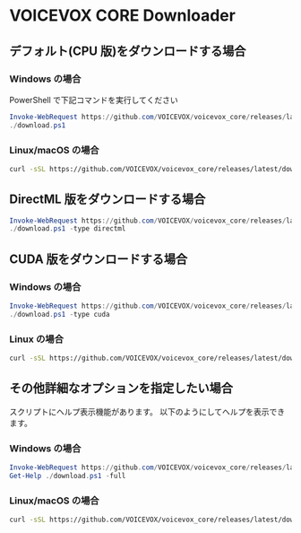# VOICEVOX CORE Downloader

<a id="default"></a>
<a id="cpu"></a>

## デフォルト(CPU 版)をダウンロードする場合

### Windows の場合

PowerShell で下記コマンドを実行してください

```PowerShell
Invoke-WebRequest https://github.com/VOICEVOX/voicevox_core/releases/latest/download/download.ps1 -OutFile ./download.ps1
./download.ps1
```

### Linux/macOS の場合

```bash
curl -sSL https://github.com/VOICEVOX/voicevox_core/releases/latest/download/download.sh | bash -s
```

<a id="directml"></a>

## DirectML 版をダウンロードする場合

```PowerShell
Invoke-WebRequest https://github.com/VOICEVOX/voicevox_core/releases/latest/download/download.ps1 -OutFile ./download.ps1
./download.ps1 -type directml
```

<a id="cuda"></a>

## CUDA 版をダウンロードする場合

### Windows の場合

```PowerShell
Invoke-WebRequest https://github.com/VOICEVOX/voicevox_core/releases/latest/download/download.ps1 -OutFile ./download.ps1
./download.ps1 -type cuda
```

### Linux の場合

```bash
curl -sSL https://github.com/VOICEVOX/voicevox_core/releases/latest/download/download.sh | bash -s -- --type cuda
```

<a id="help"></a>

## その他詳細なオプションを指定したい場合

スクリプトにヘルプ表示機能があります。
以下のようにしてヘルプを表示できます。

### Windows の場合

```PowerShell
Invoke-WebRequest https://github.com/VOICEVOX/voicevox_core/releases/latest/download/download.ps1 -OutFile ./download.ps1
Get-Help ./download.ps1 -full
```

### Linux/macOS の場合

```bash
curl -sSL https://github.com/VOICEVOX/voicevox_core/releases/latest/download/download.sh | bash -s -- --help
```
